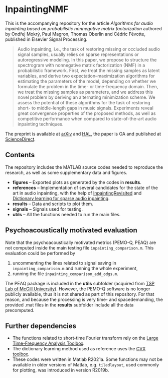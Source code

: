 # InpaintingNMF

This is the accompanying repository for the article *Algorithms for audio inpainting based on probabilistic nonnegative matrix factorization* authored by Ondřej Mokrý, Paul Magron, Thomas Oberlin and Cédric Févotte, published in Elsevier Signal Processing.

> Audio inpainting, i.e., the task of restoring missing or occluded audio signal samples, usually relies on sparse representations or autoregressive modeling. In this paper, we propose to structure the spectrogram with nonnegative matrix factorization (NMF) in a probabilistic framework. First, we treat the missing samples as latent variables, and derive two expectation–maximization algorithms for estimating the parameters of the model, depending on whether we formulate the problem in the time- or time-frequency domain. Then, we treat the missing samples as parameters, and we address this novel problem by deriving an alternating minimization scheme. We assess the potential of these algorithms for the task of restoring short- to middle-length gaps in music signals. Experiments reveal great convergence properties of the proposed methods, as well as competitive performance when compared to state-of-the-art audio inpainting techniques.

The preprint is available at [arXiv](https://arxiv.org/abs/2206.13768) and [HAL](https://hal.inria.fr/hal-03708613), the paper is OA and published at [ScienceDirect](https://www.sciencedirect.com/science/article/pii/S0165168422004443).

## Contents

The repository includes the MATLAB source codes needed to reproduce the research, as well as some supplementary data and figures.

- **figures** – Exported plots as generated by the codes in **results**.
- **references** – Implementation of several candidates for the state of the art in audio inpainting, with the help of [InpaintingRevisited](https://github.com/ondrejmokry/InpaintingRevisited) and [Dictionary learning for sparse audio inpainting](https://www.oeaw.ac.at/isf/forschung/fachbereiche-teams/mathematik/dictionary-learning-for-sparse-audio-inpainting).
- **results** – Data and scripts to plot them.
- **signals** – Signals used for testing.
- **utils** – All the functions needed to run the main files.

## Psychoacoustically motivated evaluation

Note that the psychoacoustically motivated metrics (PEMO-Q, PEAQ) are not computed inside the main testing file `inpainting_comparison.m`. This evaluation could be performed by
1. uncommenting the lines related to signal saving in `inpainting_comparison.m` and running the whole experiment,
2. running the file `inpainting_comparison_add_odgs.m`.

The PEAQ package is included in the **utils** subfolder (acquired from [TSP Lab of McGill University](http://www-mmsp.ece.mcgill.ca/Documents/Software/)). However, the PEMO-Q software is no longer publicly available, thus it is not shared as part of this repository. For that reason, and because the processing is very time- and spacedemanding, the provided .mat files in the **results** subfolder include all the data precomputed.

## Further dependencies

- The functions related to short-time Fourier transform rely on the [Large Time-Frequency Analysis Toolbox](http://ltfat.org/).
- The dictionary learning method used as reference uses the [CVX toolbox](http://cvxr.com/cvx/).
- These codes were written in Matlab R2021a. Some functions may not be available in older versions of Matlab, e.g. `tiledlayout`, used commonly for plotting, was introduced in version R2019b.
